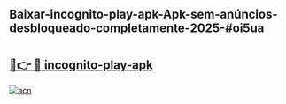 ## Baixar-incognito-play-apk-Apk-sem-anúncios-desbloqueado-completamente-2025-#oi5ua

# <h2><a href="https://ainizakaria.my?title=incognito-play-apk&ref=22M">🔗👉 🔴 incognito-play-apk</a></h2>

[![acn](https://github.com/user-attachments/assets/0f9c940e-d8b0-45ae-aac7-cd30a18b3e1c)](https://ainizakaria.my?title=incognito-play-apk&ref=22M)

